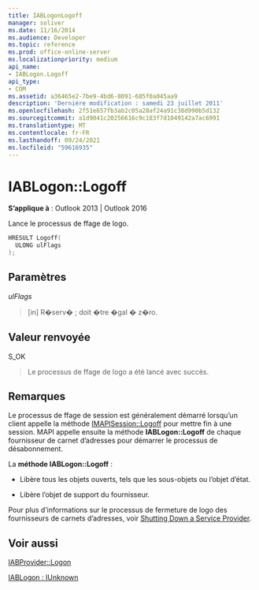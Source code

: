 ```yaml
---
title: IABLogonLogoff
manager: soliver
ms.date: 11/16/2014
ms.audience: Developer
ms.topic: reference
ms.prod: office-online-server
ms.localizationpriority: medium
api_name:
- IABLogon.Logoff
api_type:
- COM
ms.assetid: a36465e2-7be9-4bd6-8091-685f0a045aa9
description: 'Derniére modification : samedi 23 juillet 2011'
ms.openlocfilehash: 2f51e657fb3ab2c05a28af24a91c38d990b5d132
ms.sourcegitcommit: a1d9041c20256616c9c183f7d1049142a7ac6991
ms.translationtype: MT
ms.contentlocale: fr-FR
ms.lasthandoff: 09/24/2021
ms.locfileid: "59616935"
---
```

# <a name="iablogonlogoff"></a>IABLogon::Logoff

  
  
**S’applique à** : Outlook 2013 | Outlook 2016 
  
Lance le processus de ffage de logo.
  
```cpp
HRESULT Logoff(
  ULONG ulFlags
);
```

## <a name="parameters"></a>Paramètres

 _ulFlags_
  
> [in] R�serv� ; doit �tre �gal � z�ro.
    
## <a name="return-value"></a>Valeur renvoyée

S_OK 
  
> Le processus de ffage de logo a été lancé avec succès.
    
## <a name="remarks"></a>Remarques

Le processus de ffage de session est généralement démarré lorsqu’un client appelle la méthode [IMAPISession::Logoff](imapisession-logoff.md) pour mettre fin à une session. MAPI appelle ensuite la méthode **IABLogon::Logoff** de chaque fournisseur de carnet d’adresses pour démarrer le processus de désabonnement. 
  
La **méthode IABLogon::Logoff** : 
  
- Libère tous les objets ouverts, tels que les sous-objets ou l’objet d’état.
    
- Libère l’objet de support du fournisseur.
    
Pour plus d’informations sur le processus de fermeture de logo des fournisseurs de carnets d’adresses, voir [Shutting Down a Service Provider](shutting-down-a-service-provider.md).
  
## <a name="see-also"></a>Voir aussi



[IABProvider::Logon](iabprovider-logon.md)
  
[IABLogon : IUnknown](iablogoniunknown.md)

